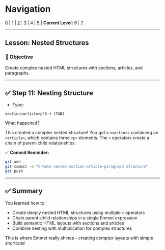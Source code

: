 # Navigation
[0](./emmet-intro-lv0.md) | [1](./emmet-intro-lv1.md) | [2](./emmet-intro-lv2.md) | [3](./emmet-intro-lv3.md) | [4](./emmet-intro-lv4.md) | [5](./emmet-intro-lv5.md) | **Current Level:** 6 | [7](./emmet-intro-lv7.md)

---

## Lesson: Nested Structures

### 🎯 Objective

Create complex nested HTML structures with sections, articles, and paragraphs.

---

## ✅ Step 11: Nesting Structure

* Type:

```
section>article>p*3 + [TAB]
```

What happened?

This created a complex nested structure! You got a `<section>` containing an `<article>`, which contains three `<p>` elements. The `>` operators create a chain of parent-child relationships.

✅ **Commit Reminder:**

```bash
git add .
git commit -m "Create nested section-article-paragraph structure"
git push
```

---

## ✅ Summary

You learned how to:
* Create deeply nested HTML structures using multiple `>` operators
* Chain parent-child relationships in a single Emmet expression
* Build semantic HTML layouts with sections and articles
* Combine nesting with multiplication for complex structures

This is where Emmet really shines - creating complex layouts with simple shortcuts! 